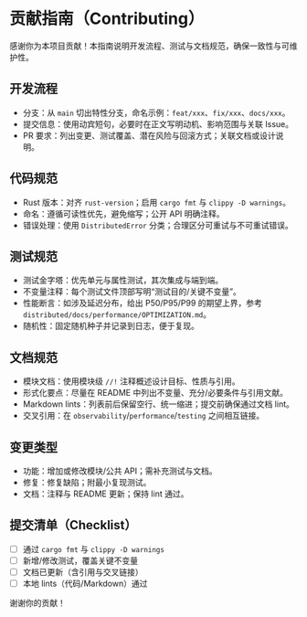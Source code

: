 # 贡献指南（Contributing）

感谢你为本项目贡献！本指南说明开发流程、测试与文档规范，确保一致性与可维护性。

## 开发流程

- 分支：从 `main` 切出特性分支，命名示例：`feat/xxx`、`fix/xxx`、`docs/xxx`。
- 提交信息：使用动宾短句，必要时在正文写明动机、影响范围与关联 Issue。
- PR 要求：列出变更、测试覆盖、潜在风险与回滚方式；关联文档或设计说明。

## 代码规范

- Rust 版本：对齐 `rust-version`；启用 `cargo fmt` 与 `clippy -D warnings`。
- 命名：遵循可读性优先，避免缩写；公开 API 明确注释。
- 错误处理：使用 `DistributedError` 分类；合理区分可重试与不可重试错误。

## 测试规范

- 测试金字塔：优先单元与属性测试，其次集成与端到端。
- 不变量注释：每个测试文件顶部写明“测试目的/关键不变量”。
- 性能断言：如涉及延迟分布，给出 P50/P95/P99 的期望上界，参考 `distributed/docs/performance/OPTIMIZATION.md`。
- 随机性：固定随机种子并记录到日志，便于复现。

## 文档规范

- 模块文档：使用模块级 `//!` 注释概述设计目标、性质与引用。
- 形式化要点：尽量在 README 中列出不变量、充分/必要条件与引用文献。
- Markdown lints：列表前后保留空行、统一缩进；提交前确保通过文档 lint。
- 交叉引用：在 `observability`/`performance`/`testing` 之间相互链接。

## 变更类型

- 功能：增加或修改模块/公共 API；需补充测试与文档。
- 修复：修复缺陷；附最小复现测试。
- 文档：注释与 README 更新；保持 lint 通过。

## 提交清单（Checklist）

- [ ] 通过 `cargo fmt` 与 `clippy -D warnings`
- [ ] 新增/修改测试，覆盖关键不变量
- [ ] 文档已更新（含引用与交叉链接）
- [ ] 本地 lints（代码/Markdown）通过

谢谢你的贡献！
